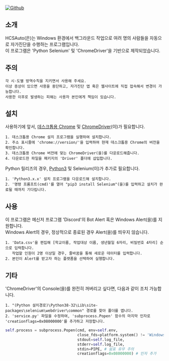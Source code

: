 [![Github](https://img.shields.io/github/license/hansatcode/HCSAuto?style=flat-square)](https://github.com/HanSatCode/HCSAuto/blob/main/LICENSE)


## 소개
HCSAuto(은)는 Windows 환경에서 백그라운드 작업으로 여려 명의 사람들을 자동으로 자가진단을 수행하는 프로그램입니다.<br/>
이 프로그램은 'Python Selenium' 및 'ChromeDriver'을 기반으로 제작되었습니다.

## 주의
```
각 시·도별 방역수칙을 지키면서 사용해 주세요. 
이상 증상이 있으면 사용을 중단하고, 자가진단 앱 혹은 웹사이트에 직접 접속해서 변경이 가능합니다.
사용한 이후로 발생하는 피해는 사용자 본인에게 책임이 있습니다.
```
## 설치
사용하기에 앞서, [데스크톱용 Chrome](https://www.google.com/intl/ko/chrome/) 및 [ChromeDriver](https://chromedriver.chromium.org/home)(이)가 필요합니다.
```
1. 데스크톱용 Chrome 설치 프로그램을 실행하여 설치합니다.
2. 주소 표시줄에 'chrome://version/'을 입력하여 현재 데스크톱용 Chrome의 버전을 확인합니다.
3. 데스크톱용 Chrome 버전에 맞는 ChromeDriver(을)를 다운로드해줍니다.
4. 다운로드한 파일을 패키지의 'Driver' 폴더에 삽입합니다.
```
Python 릴리즈의 경우, [Python3](https://www.python.org/) 및 Selenium(이)가 추가로 필요합니다.
```
1. 'Python3.x.x' 설치 프로그램을 다운로드해 설치합니다.
2. '명령 프롬프트(cmd)'를 열어 "pip3 install Selenium"(을)를 입력하고 설치가 완료될 때까지 기다립니다.
```
## 사용
이 프로그램은 메신저 프로그램 'Discord'의 Bot Alert 혹은 Windows Alert(을)를 지원합니다.<br/>
Windows Alert의 경우, 정상적으로 종료된 경우 Alert(을)를 띄우지 않습니다.
```
1. 'Data.csv'을 편집해 [학교이름, 작업대상 이름, 생년월일 6자리, 비밀번호 4자리] 순으로 입력합니다.
   작업할 인원이 2명 이상일 경우, 줄바꿈을 통해 새로운 데이터를 입력합니다.
2. 본인이 Alert를 받고자 하는 플랫폼을 선택하여 실행합니다.
```
## 기타
'ChromeDriver'의 Console(을)를 완전히 꺼버리고 싶다면, 다음과 같이 조치 가능합니다.
```
1. "(Python 설치경로)\Python38-32\Lib\site-packages\selenium\webdriver\common" 경로를 찾아 폴더를 엽니다.
2. 'service.py' 파일을 수정하여, 'subprocess.Popen' 함수의 마지막 인자로 'creationflags=0x08000000'를 추가하고 저장합니다.
```
```python
self.process = subprocess.Popen(cmd, env=self.env,
                                close_fds=platform.system() != 'Windows',
                                stdout=self.log_file,
                                stderr=self.log_file,
                                stdin=PIPE, # 쉼표 유무 주의
                                creationflags=0x08000000) # 인자 추가 
```